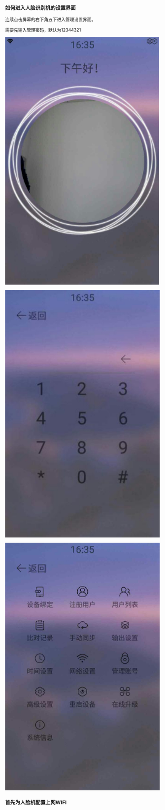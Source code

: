 ### 如何进入人脸识别机的设置界面

连续点击屏幕的右下角五下进入管理设置界面。

需要先输入管理密码，默认为12344321

![image-20190507224555423](../assets/face/image-20190507224555423.png)

![image-20190507225040672](../assets/face/image-20190507225040672.png)

![image-20190507225107647](../assets/face/image-20190507225107647.png)

### 首先为人脸机配置上网WIFI

